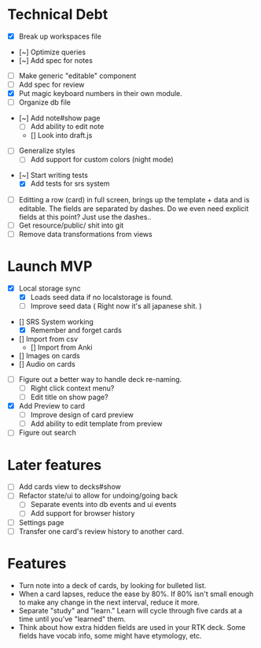# Technical Debt
- [x] Break up workspaces file
- [~] Optimize queries
- [~] Add spec for notes
- [ ] Make generic "editable" component
- [ ] Add spec for review
- [x] Put magic keyboard numbers in their own module.
- [ ] Organize db file
- [~] Add note#show page
   - [ ] Add ability to edit note
   - [] Look into draft.js
- [ ] Generalize styles
   - [ ] Add support for custom colors (night mode)
- [~] Start writing tests
   - [x] Add tests for srs system
- [ ] Editting a row (card) in full screen, brings up the template + data and is editable. The fields are separated by dashes. Do we even need explicit fields at this point? Just use the dashes..
- [ ] Get resource/public/ shit into git
- [ ] Remove data transformations from views

# Launch MVP
- [x] Local storage sync
   - [x] Loads seed data if no localstorage is found.
   - [ ] Improve seed data ( Right now it's all japanese shit. )
- [] SRS System working
   - [x] Remember and forget cards
- [] Import from csv
   - [] Import from Anki
- [] Images on cards
- [] Audio on cards
- [ ] Figure out a better way to handle deck re-naming.
   - [ ] Right click context menu?
   - [ ] Edit title on show page?
- [x] Add Preview to card
   - [ ] Improve design of card preview
   - [ ] Add ability to edit template from preview
- [ ] Figure out search

# Later features
- [ ] Add cards view to decks#show
- [ ] Refactor state/ui to allow for undoing/going back
   - [ ] Separate events into db events and ui events
   - [ ] Add support for browser history
- [ ] Settings page
- [ ] Transfer one card's review history to another card.

# Features
- Turn note into a deck of cards, by looking for bulleted list.
- When a card lapses, reduce the ease by 80%. If 80% isn't small enough to make any change in the next interval, reduce it more.
- Separate "study" and "learn." Learn will cycle through five cards at a time until you've "learned" them.
- Think about how extra hidden fields are used in your RTK deck. Some fields have vocab info, some might have etymology, etc.
